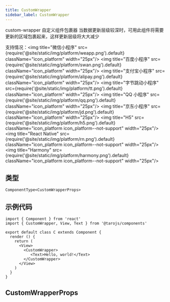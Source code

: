 ```yaml
---
title: CustomWrapper
sidebar_label: CustomWrapper
---
```


custom-wrapper 自定义组件包裹器
当数据更新层级较深时，可用此组件将需要更新的区域包裹起来，这样更新层级将大大减少

支持情况：<img title="微信小程序" src={require('@site/static/img/platform/weapp.png').default} className="icon_platform" width="25px"/> <img title="百度小程序" src={require('@site/static/img/platform/swan.png').default} className="icon_platform" width="25px"/> <img title="支付宝小程序" src={require('@site/static/img/platform/alipay.png').default} className="icon_platform" width="25px"/> <img title="字节跳动小程序" src={require('@site/static/img/platform/tt.png').default} className="icon_platform" width="25px"/> <img title="QQ 小程序" src={require('@site/static/img/platform/qq.png').default} className="icon_platform" width="25px"/> <img title="京东小程序" src={require('@site/static/img/platform/jd.png').default} className="icon_platform" width="25px"/> <img title="H5" src={require('@site/static/img/platform/h5.png').default} className="icon_platform icon_platform--not-support" width="25px"/> <img title="React Native" src={require('@site/static/img/platform/rn.png').default} className="icon_platform icon_platform--not-support" width="25px"/> <img title="Harmony" src={require('@site/static/img/platform/harmony.png').default} className="icon_platform icon_platform--not-support" width="25px"/>

## 类型

```tsx
ComponentType<CustomWrapperProps>
```

## 示例代码

```tsx
import { Component } from 'react'
import { CustomWrapper, View, Text } from '@tarojs/components'

export default class C extends Component {
  render () {
    return (
      <View>
        <CustomWrapper>
           <Text>Hello, world!</Text>
        </CustomWrapper>
      </View>
    )
  }
}
```

## CustomWrapperProps
